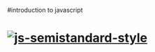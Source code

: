 #introduction to javascript
# [![js-semistandard-style](https://raw.githubusercontent.com/standard/semistandard/master/badge.svg)](https://github.com/standard/semistandard)

